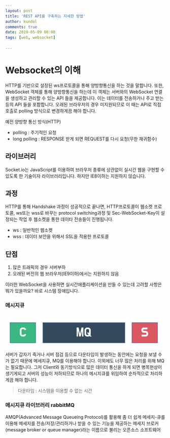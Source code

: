 ```yaml
---
layout: post
title: 'REST API를 구축하는 자세한 방법'
author: kundol
comments: true
date: 2019-05-09 06:00
tags: [web, websocket]

---  
```

# Websocket의 이해
HTTP를 기반으로 설정된 ws프로토콜을 통해 양방향통신을 하는 것을 말합니다.
또한, WebSocket 객체를 통해 양방향통신을 하는데 이 객체는 서버와의 WebSocket 연결을 생성하고 관리할 수 있는 API 들을 제공합니다. 이는 데이터를 전송하거나 주고 받는 등의 API 들을 포함합니다.
오래된 브라우저의 경우 미지원되므로 이 때는 API로 직접 호출로 polling 방식으로 변경하게끔 해야 합니다. 

예전 양방향 통신 방식(HTTP)
 - polling : 주기적인 요청 
 - long polling : RESPONSE 받게 되면 REQUEST를 다시 요청(무한 재귀함수)

## 라이브러리
Socket.io는 JavaScript를 이용하여 브라우저 종류에 상관없이 실시간 웹을 구현할 수 있도록 한 기술이자 라이브러리입니다. 하지만 IE8이하는 지원하지 않습니다.  

## 과정 
HTTP를 통해 Handshake 과정이 성공적으로 끝나면, HTTP프로토콜이 웹소켓 프로토콜, ws또는 wss로 바꾸는 protocol switching과정 및 Sec-WebSocket-Key이 설정되는 작업 후 웹소켓을 통한 데이타 전송들이 진행됩니다. 
 - ws : 일반적인 웹소켓
 - wss : 데이터 보안을 위해서 SSL을 적용한 프로토콜

## 단점
1. 많은 트래픽의 경우 서버부하
2. 오래된 버전의 웹 브라우저(IE9이하)에서는 지원하지 않음

이러한 WebSocket을 사용하면 실시간애플리케이션을 만들 수 있는데 고려할 사항은 뭐가 있을까요? 
바로 시스템 장애입니다. 
### 메시지큐
![메시지큐](/img/20190509_MQ.png)  
서버가 갑자기 죽거나 서버 점검 등으로 다운타임이 발생하는 동안에는 요청을 보낼 수가 없기 때문에 메세지큐, MQ를 이용해야 합니다. 
이외에도 너무 많은 처리를 위해 MQ는 필요합니다. 그저 Client와 동기방식으로 많은 데이터 통신을 하게 되면 병목현상이 생기게되고 서버의 성능이 저하되므로 하나의 메시지큐를 위임하여 순차적으로 처리하게끔 해야 합니다.

 > 다운타임 : 시스템을 이용할 수 없는 시간

### 메시지큐 라이브러리 rabbitMQ 
AMQP(Advanced Message Queueing Protocol)를 활용해 좀 더 쉽게 메세지-큐를 이용해 메세지를 전송/저장/관리하거나 받을 수 있는 기능을 제공하는 메세지 브로커(message broker or queue manager)라는 이름으로 불리는 오픈소스 소프트웨어